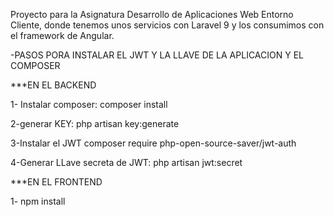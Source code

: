 Proyecto para la Asignatura Desarrollo de Aplicaciones Web Entorno Cliente, 
donde tenemos unos servicios con Laravel 9 y los consumimos con el framework de Angular. 

-PASOS PORA INSTALAR EL JWT Y LA LLAVE DE LA APLICACION Y EL COMPOSER

***EN EL BACKEND

1- Instalar composer:
composer install

2-generar KEY:
php artisan key:generate


3-Instalar el JWT
composer require php-open-source-saver/jwt-auth


4-Generar LLave secreta de JWT:
php artisan jwt:secret

***EN EL FRONTEND

1- npm install